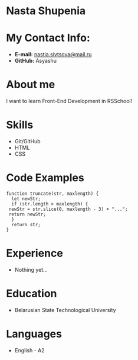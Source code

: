 # **Nasta Shupenia**
# **My Contact Info:**
* **E-mail:** nastia.sivtsova@mail.ru
* **GitHub:** Asyashu
# **About me**
I want to learn Front-End Development in RSSchool!
# **Skills**
* Git/GitHub
* HTML
* CSS
# **Code Examples**
```
function truncate(str, maxlength) {
  let newStr;
  if (str.length > maxlength) {
 newStr = str.slice(0, maxlength - 3) + "...";
 return newStr;
  }
  return str;
}
```
# **Experience**
* Nothing yet…
# **Education**
* Belarusian State Technological University
# **Languages**
* English - A2
